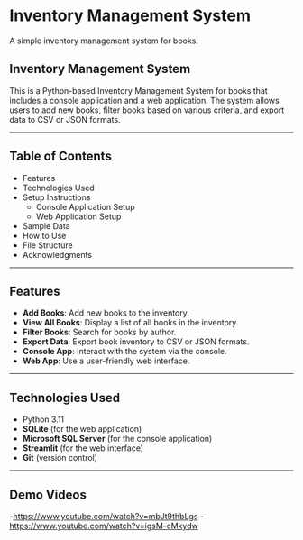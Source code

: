 # Inventory Management System

A simple inventory management system for books.

## Inventory Management System

This is a Python-based Inventory Management System for books that includes a console application and a web application. The system allows users to add new books, filter books based on various criteria, and export data to CSV or JSON formats.

---

## Table of Contents

- Features
- Technologies Used
- Setup Instructions
  - Console Application Setup
  - Web Application Setup
- Sample Data
- How to Use
- File Structure
- Acknowledgments

---

## Features

- **Add Books**: Add new books to the inventory.
- **View All Books**: Display a list of all books in the inventory.
- **Filter Books**: Search for books by author.
- **Export Data**: Export book inventory to CSV or JSON formats.
- **Console App**: Interact with the system via the console.
- **Web App**: Use a user-friendly web interface.

---

## Technologies Used

- Python 3.11
- **SQLite** (for the web application)
- **Microsoft SQL Server** (for the console application)
- **Streamlit** (for the web interface)
- **Git** (version control)

---

## Demo Videos

-https://www.youtube.com/watch?v=mbJt9thbLgs
-https://www.youtube.com/watch?v=igsM-cMkydw